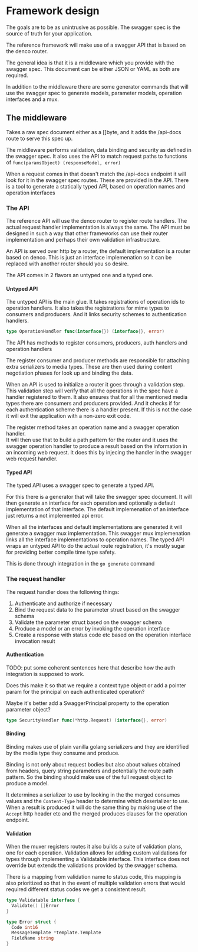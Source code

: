 # Framework design

The goals are to be as unintrusive as possible. The swagger spec is the source of truth for your application.

The reference framework will make use of a swagger API that is based on the denco router.

The general idea is that it is a middleware which you provide with the swagger spec.
This document can be either JSON or YAML as both are required.

In addition to the middleware there are some generator commands that will use the swagger spec to generate models, parameter models, operation interfaces and a mux.

## The middleware

Takes a raw spec document either as a []byte, and it adds the /api-docs route to serve this spec up.

The middleware performs validation, data binding and security as defined in the swagger spec. 
It also uses the API to match request paths to functions of `func(paramsObject) (responseModel, error)`

When a request comes in that doesn't match the /api-docs endpoint it will look for it in the swagger spec routes.
These are provided in the API. There is a tool to generate a statically typed API, based on operation names and 
operation interfaces

### The API

The reference API will use the denco router to register route handlers.
The actual request handler implementation is always the same.  The API must be designed in such a way that other frameworks can use their router implementation and perhaps their own validation infrastructure.

An API is served over http by a router, the default implementation is a router based on denco. This is just an interface implemenation so it can be replaced with another router should you so desire.

The API comes in 2 flavors an untyped one and a typed one. 

#### Untyped API

The untyped API is the main glue. It takes registrations of operation ids to operation handlers.
It also takes the registrations for mime types to consumers and producers. And it links security schemes to authentication handlers.

```go
type OperationHandler func(interface{}) (interface{}, error)
```

The API has methods to register consumers, producers, auth handlers and operation handlers

The register consumer and producer methods are responsible for attaching extra serializers to media types. These are then used during content negotiation phases for look up and binding the data.

When an API is used to initialize a router it goes through a validation step.
This validation step will verify that all the operations in the spec have a handler registered to them. 
It also ensures that for all the mentioned media types there are consumers and producers provided.
And it checks if for each authentication scheme there is a handler present.
If this is not the case it will exit the application with a non-zero exit code.

The register method takes an operation name and a swagger operation handler.  
It will then use that to build a path pattern for the router and it uses the swagger operation handler to produce a result based on the information in an incoming web request. It does this by injecing the handler in the swagger web request handler.

#### Typed API

The typed API uses a swagger spec to generate a typed API. 

For this there is a generator that will take the swagger spec document.
It will then generate an interface for each operation and optionally a default implementation of that interface.
The default implemenation of an interface just returns a not implemented api error.

When all the interfaces and default implementations are generated it will generate a swagger mux implementation.
This swagger mux implemenation links all the interface implementations to operation names. 
The typed API wraps an untyped API to do the actual route registration, it's mostly sugar for providing better compile time type safety.

This is done through integration in the `go generate` command

### The request handler

The request handler does the following things:

1. Authenticate and authorize if necessary
2. Bind the request data to the parameter struct based on the swagger schema
3. Validate the parameter struct based on the swagger schema
4. Produce a model or an error by invoking the operation interface
5. Create a response with status code etc based on the operation interface invocation result

#### Authentication

TODO: put some coherent sentences here that describe how the auth integration is supposed to work.

Does this make it so that we require a context type object or add a pointer param for the principal on each authenticated operation? 

Maybe it's better add a SwaggerPrincipal property to the operation parameter object?

```go
type SecurityHandler func(*http.Request) (interface{}, error)
```

#### Binding

Binding makes use of plain vanilla golang serializers and they are identified by the media type they consume and produce. 

Binding is not only about request bodies but also about values obtained from headers, query string parameters and potentially the route path pattern. So the binding should make use of the full request object to produce a model.

It determines a serializer to use by looking in the the merged consumes values and the `Content-Type` header to determine which deserializer to use.  
When a result is produced it will do the same thing by making use of the `Accept` http header etc and the merged produces clauses for the operation endpoint. 

#### Validation 

When the muxer registers routes it also builds a suite of validation plans, one for each operation. 
Validation allows for adding custom validations for types through implementing a Validatable interface. This interface does not override but extends the validations provided by the swagger schema. 

There is a mapping from validation name to status code, this mapping is also prioritized so that in the event of multiple validation errors that would required different status codes we get a consistent result. 

```go
type Validatable interface {
  Validate() []Error
}

type Error struct {
  Code int16
  MessageTemplate *template.Template
  FieldName string
}
```


